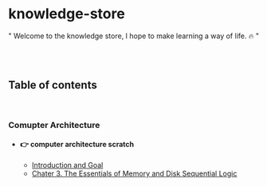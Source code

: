 # knowledge-store


"
Welcome to the knowledge store, I hope to make learning a way of life. :fire:
"


<br>
<br>

## Table of contents
<br>

### Comupter Architecture
- #### :point_right: computer architecture scratch
    * [Introduction and Goal](/CS-computer_architecture/content/README.md)
    * [Chater 3. The Essentials of Memory and Disk Sequential Logic](/CS-computer_architecture/content/section3.md)